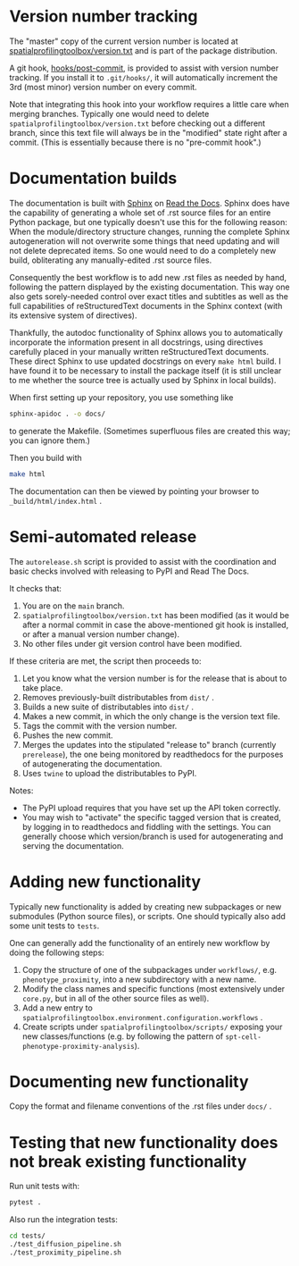 
Version number tracking
=======================
The "master" copy of the current version number is located at [spatialprofilingtoolbox/version.txt](spatialprofilingtoolbox/version.txt) and is part of the package distribution.

A git hook, [hooks/post-commit](hooks/post-commit), is provided to assist with version number tracking. If you install it to `.git/hooks/`, it will automatically increment the 3rd (most minor) version number on every commit.

Note that integrating this hook into your workflow requires a little care when merging branches. Typically one would need to delete `spatialprofilingtoolbox/version.txt` before checking out a different branch, since this text file will always be in the "modified" state right after a commit. (This is essentially because there is no "pre-commit hook".)


Documentation builds
====================
The documentation is built with [Sphinx](https://www.sphinx-doc.org/en/master/) on [Read the Docs](readthedocs.org). Sphinx does have the capability of generating a whole set of .rst source files for an entire Python package, but one typically doesn't use this for the following reason: When the module/directory structure changes, running the complete Sphinx autogeneration will not overwrite some things that need updating and will not delete deprecated items. So one would need to do a completely new build, obliterating any manually-edited .rst source files.

Consequently the best workflow is to add new .rst files as needed by hand, following the pattern displayed by the existing documentation. This way one also gets sorely-needed control over exact titles and subtitles as well as the full capabilities of reStructuredText documents in the Sphinx context (with its extensive system of directives).

Thankfully, the autodoc functionality of Sphinx allows you to automatically incorporate the information present in all docstrings, using directives carefully placed in your manually written reStructuredText documents. These direct Sphinx to use updated docstrings on every `make html` build. I have found it to be necessary to install the package itself (it is still unclear to me whether the source tree is actually used by Sphinx in local builds).

When first setting up your repository, you use something like

```bash
sphinx-apidoc . -o docs/
```

to generate the Makefile. (Sometimes superfluous files are created this way; you can ignore them.)

Then you build with

```bash
make html
```

The documentation can then be viewed by pointing your browser to `_build/html/index.html` .


Semi-automated release
======================
The `autorelease.sh` script is provided to assist with the coordination and basic checks involved with releasing to PyPI and Read The Docs.

It checks that:

1. You are on the `main` branch.
2. `spatialprofilingtoolbox/version.txt` has been modified (as it would be after a normal commit in case the above-mentioned git hook is installed, or after a manual version number change).
3. No other files under git version control have been modified.

If these criteria are met, the script then proceeds to:

1. Let you know what the version number is for the release that is about to take place.
2. Removes previously-built distributables from `dist/` .
3. Builds a new suite of distributables into `dist/` .
4. Makes a new commit, in which the only change is the version text file.
5. Tags the commit with the version number.
6. Pushes the new commit.
7. Merges the updates into the stipulated "release to" branch (currently `prerelease`), the one being monitored by readthedocs for the purposes of autogenerating the documentation.
8. Uses `twine` to upload the distributables to PyPI.

Notes:
- The PyPI upload requires that you have set up the API token correctly.
- You may wish to "activate" the specific tagged version that is created, by logging in to readthedocs and fiddling with the settings. You can generally choose which version/branch is used for autogenerating and serving the documentation.


Adding new functionality
========================
Typically new functionality is added by creating new subpackages or new submodules (Python source files), or scripts. One should typically also add some unit tests to `tests`.

One can generally add the functionality of an entirely new workflow by doing the following steps:

1. Copy the structure of one of the subpackages under `workflows/`, e.g. `phenotype_proximity`, into a new subdirectory with a new name.
2. Modify the class names and specific functions (most extensively under `core.py`, but in all of the other source files as well).
3. Add a new entry to `spatialprofilingtoolbox.environment.configuration.workflows` .
4. Create scripts under `spatialprofilingtoolbox/scripts/` exposing your new classes/functions (e.g. by following the pattern of `spt-cell-phenotype-proximity-analysis`).


Documenting new functionality
=============================
Copy the format and filename conventions of the .rst files under `docs/` .


Testing that new functionality does not break existing functionality
====================================================================
Run unit tests with:

```bash
pytest .
```

Also run the integration tests:

```bash
cd tests/
./test_diffusion_pipeline.sh
./test_proximity_pipeline.sh
```
